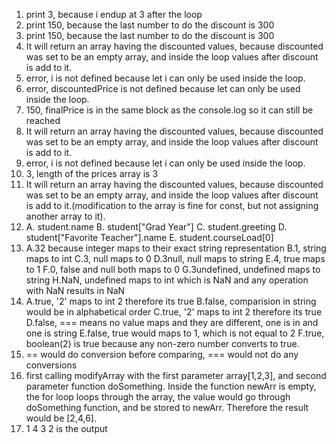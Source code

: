 1. print 3, because i endup at 3 after the loop
2. print 150, because the last number to do the discount is 300
3. print 150, because the last number to do the discount is 300
4. It will return an array having the discounted values, because discounted was set to be an empty array, and inside the loop values after discount is add to it.
5. error, i is not defined because let i can only be used inside the loop.
6. error, discountedPrice is not defined because let can only be used inside the loop.
7. 150, finalPrice is in the same block as the console.log so it can still be reached
8. It will return an array having the discounted values, because discounted was set to be an empty array, and inside the loop values after discount is add to it.
9. error, i is not defined because let i can only be used inside the loop.
10. 3, length of the prices array is 3
11. It will return an array having the discounted values, because discounted was set to be an empty array, and inside the loop values after discount is add to it.(modification to the array is fine for const, but not assigning another array to it).
12. A. student.name
    B. student["Grad Year"]
    C. student.greeting
    D. student["Favorite Teacher"].name
    E. student.courseLoad[0]
13. A.32 because integer maps to their exact string representation
    B.1, string maps to int
    C.3, null maps to 0
    D.3null, null maps to string
    E.4, true maps to 1
    F.0, false and null both maps to 0
    G.3undefined, undefined maps to string
    H.NaN, undefined maps to int which is NaN and any operation with NaN results in NaN
14. A.true, '2' maps to int 2 therefore its true
    B.false, comparision in string would be in alphabetical order
    C.true, '2' maps to int 2 therefore its true
    D.false, === means no value maps and they are different, one is in and one is string
    E.false, true would maps to 1, which is not equal to 2
    F.true, boolean(2) is true because any non-zero number converts to true.
15. == would do conversion before comparing, === would not do any conversions
17. first calling modifyArray with the first parameter array[1,2,3], and second parameter function doSomething. Inside the function newArr is empty, the for loop loops through the array, the value would go through doSomething function, and be stored to newArr. Therefore the result would be [2,4,6].
19. 1 4 3 2 is the output